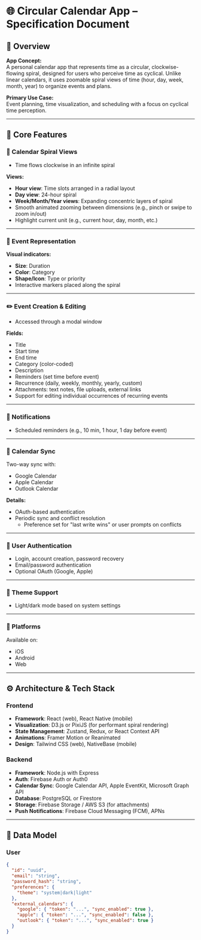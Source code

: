 # 🌐 Circular Calendar App – Specification Document

## 📌 Overview

**App Concept:**  
A personal calendar app that represents time as a circular, clockwise-flowing spiral, designed for users who perceive time as cyclical. Unlike linear calendars, it uses zoomable spiral views of time (hour, day, week, month, year) to organize events and plans.

**Primary Use Case:**  
Event planning, time visualization, and scheduling with a focus on cyclical time perception.

---

## 🧩 Core Features

### 📅 Calendar Spiral Views

- Time flows clockwise in an infinite spiral

**Views:**
- **Hour view**: Time slots arranged in a radial layout
- **Day view**: 24-hour spiral
- **Week/Month/Year views**: Expanding concentric layers of spiral
- Smooth animated zooming between dimensions (e.g., pinch or swipe to zoom in/out)
- Highlight current unit (e.g., current hour, day, month, etc.)

---

### 📍 Event Representation

**Visual indicators:**
- **Size**: Duration
- **Color**: Category
- **Shape/Icon**: Type or priority
- Interactive markers placed along the spiral

---

### ✏️ Event Creation & Editing

- Accessed through a modal window

**Fields:**
- Title  
- Start time  
- End time  
- Category (color-coded)  
- Description  
- Reminders (set time before event)  
- Recurrence (daily, weekly, monthly, yearly, custom)  
- Attachments: text notes, file uploads, external links  
- Support for editing individual occurrences of recurring events

---

### 🔔 Notifications

- Scheduled reminders (e.g., 10 min, 1 hour, 1 day before event)

---

### 🔄 Calendar Sync

Two-way sync with:
- Google Calendar  
- Apple Calendar  
- Outlook Calendar

**Details:**
- OAuth-based authentication  
- Periodic sync and conflict resolution  
  - Preference set for "last write wins" or user prompts on conflicts

---

### 🔐 User Authentication

- Login, account creation, password recovery  
- Email/password authentication  
- Optional OAuth (Google, Apple)

---

### 🎨 Theme Support

- Light/dark mode based on system settings

---

### 📶 Platforms

Available on:
- iOS  
- Android  
- Web

---

## ⚙️ Architecture & Tech Stack

### Frontend
- **Framework**: React (web), React Native (mobile)  
- **Visualization**: D3.js or PixiJS (for performant spiral rendering)  
- **State Management**: Zustand, Redux, or React Context API  
- **Animations**: Framer Motion or Reanimated  
- **Design**: Tailwind CSS (web), NativeBase (mobile)  

### Backend
- **Framework**: Node.js with Express  
- **Auth**: Firebase Auth or Auth0  
- **Calendar Sync**: Google Calendar API, Apple EventKit, Microsoft Graph API  
- **Database**: PostgreSQL or Firestore  
- **Storage**: Firebase Storage / AWS S3 (for attachments)  
- **Push Notifications**: Firebase Cloud Messaging (FCM), APNs  

---

## 🧱 Data Model

### **User**
```json
{
  "id": "uuid",
  "email": "string",
  "password_hash": "string",
  "preferences": {
    "theme": "system|dark|light"
  },
  "external_calendars": {
    "google": { "token": "...", "sync_enabled": true },
    "apple": { "token": "...", "sync_enabled": false },
    "outlook": { "token": "...", "sync_enabled": true }
  }
}
